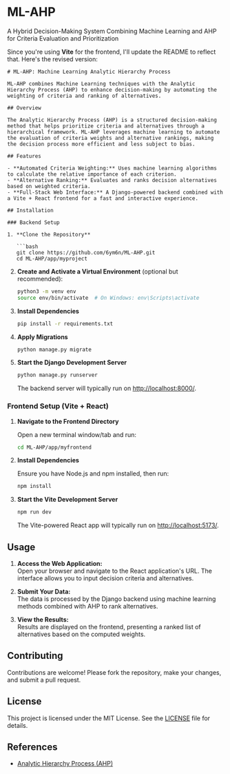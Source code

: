 # ML-AHP
A Hybrid Decision-Making System Combining Machine Learning and AHP for Criteria Evaluation and Prioritization

Since you're using **Vite** for the frontend, I'll update the README to reflect that. Here's the revised version:

```
# ML-AHP: Machine Learning Analytic Hierarchy Process

ML-AHP combines Machine Learning techniques with the Analytic Hierarchy Process (AHP) to enhance decision-making by automating the weighting of criteria and ranking of alternatives.

## Overview

The Analytic Hierarchy Process (AHP) is a structured decision-making method that helps prioritize criteria and alternatives through a hierarchical framework. ML-AHP leverages machine learning to automate the evaluation of criteria weights and alternative rankings, making the decision process more efficient and less subject to bias.

## Features

- **Automated Criteria Weighting:** Uses machine learning algorithms to calculate the relative importance of each criterion.
- **Alternative Ranking:** Evaluates and ranks decision alternatives based on weighted criteria.
- **Full-Stack Web Interface:** A Django-powered backend combined with a Vite + React frontend for a fast and interactive experience.

## Installation

### Backend Setup

1. **Clone the Repository**

   ```bash
   git clone https://github.com/6ym6n/ML-AHP.git
   cd ML-AHP/app/myproject
   ```

2. **Create and Activate a Virtual Environment** (optional but recommended):

   ```bash
   python3 -m venv env
   source env/bin/activate  # On Windows: env\Scripts\activate
   ```

3. **Install Dependencies**

   ```bash
   pip install -r requirements.txt
   ```

4. **Apply Migrations**

   ```bash
   python manage.py migrate
   ```

5. **Start the Django Development Server**

   ```bash
   python manage.py runserver
   ```

   The backend server will typically run on [http://localhost:8000/](http://localhost:8000/).

### Frontend Setup (Vite + React)

1. **Navigate to the Frontend Directory**

   Open a new terminal window/tab and run:

   ```bash
   cd ML-AHP/app/myfrontend
   ```

2. **Install Dependencies**

   Ensure you have Node.js and npm installed, then run:

   ```bash
   npm install
   ```

3. **Start the Vite Development Server**

   ```bash
   npm run dev
   ```

   The Vite-powered React app will typically run on [http://localhost:5173/](http://localhost:5173/).

## Usage

1. **Access the Web Application:**  
   Open your browser and navigate to the React application's URL. The interface allows you to input decision criteria and alternatives.

2. **Submit Your Data:**  
   The data is processed by the Django backend using machine learning methods combined with AHP to rank alternatives.

3. **View the Results:**  
   Results are displayed on the frontend, presenting a ranked list of alternatives based on the computed weights.

## Contributing

Contributions are welcome! Please fork the repository, make your changes, and submit a pull request.

## License

This project is licensed under the MIT License. See the [LICENSE](LICENSE) file for details.

## References

- [Analytic Hierarchy Process (AHP)](https://www.1000minds.com/decision-making/analytic-hierarchy-process-ahp)
```
